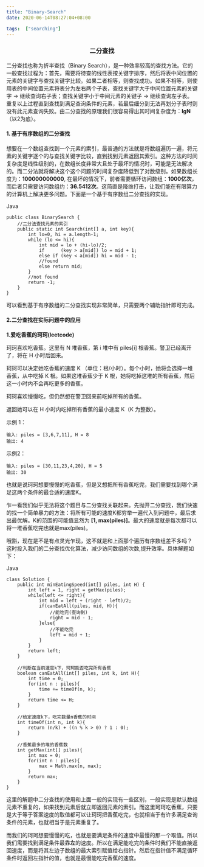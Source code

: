 ```yaml
---
title: "Binary-Search"
date: 2020-06-14T08:27:04+08:00

tags:  ["searching"]
---
```


### <center>二分查找</center>

二分查找也称为折半查找（Binary Search），是一种效率较高的查找方法。它的一般查找过程为：首先，需要将待查的线性表按关键字排序，然后将表中间位置的元素的关键字与查找关键字比较。如果二者相等，则查找成功。如果不相等，则使用表的中间位置元素将表分为左右两个子表，查找关键字大于中间位置元素的关键字 -> 继续查询右子表；查找关键字小于中间元素的关键子 -> 继续查询左子表。重复以上过程直到查找到满足查询条件的元素，若最后细分到无法再划分子表时则没有此元素查询失败。由二分查找的原理我们很容易得出其时间复杂度为：**lgN**（以2为底）。

#### 1. 基于有序数组的二分查找

想要在一个数组查找到一个元素的索引，最普通的方法就是将数组遍历一遍，将元素的关键字逐个的与查找关键字比较，直到找到元素返回其索引。这种方法的时间复杂度是线性级别的，在数组长度非常大且处于最坏的情况时，可能是无法解决的。而二分法就将解决这个这个问题的时间复杂度降低到了对数级别。如果数组长度为：**100000000000**, 在最坏的情况下，前者需要循环访问数组：**1000亿次**，而后者只需要访问数组约：**36.5412次**。这简直是降维打击，让我们能在有限算力的计算机上解决更多问题。下面是一个基于有序数组二分查找的实现。

Java

```
public class BinarySearch {
    //二分法查找元素的索引
    public static int Search(int[] a, int key){
        int lo=0, hi = a.length-1;
        while (lo <= hi){
            int mid = lo + (hi-lo)/2;
            if      (key > a[mid]) lo = mid + 1;
            else if (key < a[mid]) hi = mid - 1;
            //found
            else return mid;
        }
        //not found
        return -1;
    }
}
```

可以看到基于有序数组的二分查找实现非常简单，只需要两个辅助指针即可完成。

#### 2.二分查找在实际问题中的应用

**1.爱吃香蕉的珂珂(leetcode)**

珂珂喜欢吃香蕉。这里有 N 堆香蕉，第 i 堆中有 piles[i] 根香蕉。警卫已经离开了，将在 H 小时后回来。

珂珂可以决定她吃香蕉的速度 K （单位：根/小时）。每个小时，她将会选择一堆香蕉，从中吃掉 K 根。如果这堆香蕉少于 K 根，她将吃掉这堆的所有香蕉，然后这一小时内不会再吃更多的香蕉。  

珂珂喜欢慢慢吃，但仍然想在警卫回来前吃掉所有的香蕉。

返回她可以在 H 小时内吃掉所有香蕉的最小速度 K（K 为整数）。

示例 1：
```
输入: piles = [3,6,7,11], H = 8
输出: 4
```

示例2：
```
输入: piles = [30,11,23,4,20], H = 5
输出: 30
```

也就是说珂珂想要慢慢的吃香蕉，但是又想把所有香蕉吃完，我们需要找到哪个满足这两个条件的最合适的速度K。

乍一看我们似乎无法将这个题目与二分查找关联起来。先抛开二分查找，我们快速的找一个简单暴力的方法：将所有可能的速度K都穷举一遍代入到问题中，最后求出最优解。K的范围的可能值显然为 **[1, max(piles)]**。最大的速度就是每次都可以将一堆香蕉吃完也就是max(piles)。

哦豁，现在是不是有点灵光乍现，这不就是和上面那个遍历有序数组差不多吗？ 这时投入我们的二分查找优化算法，减少访问数组的次数,提升效率。具体解题如下：

Java

```
class Solution {
    public int minEatingSpeed(int[] piles, int H) {
        int left = 1, right = getMax(piles);
        while(left <= right){
            int mid = left + (right - left)/2;
            if(canEatAll(piles, mid, H)){
                //能吃完(查询到)
                right = mid - 1;
            }else{
                //不能吃完
                left = mid + 1;
            }
        }
        return left;
    }

    //判断在当前速度k下，珂珂能否吃完所有香蕉
    boolean canEatAll(int[] piles, int k, int H){
        int time = 0;
        for(int n : piles){
            time += timeOf(n, k); 
        }
        return time <= H;
    }

    //给定速度k下，吃完数量n香蕉的时间
    int timeOf(int n, int k){
        return (n/k) + ((n % k > 0) ? 1 : 0);
    }

    //香蕉最多的堆的香蕉数
    int getMax(int[] piles){
        int max = 0;
        for(int n : piles){
            max = Math.max(n, max);
        }
        return max;
    }
}
```

这里的解题中二分查找的使用和上面一般的实现有一些区别，一般实现是默认数组元素不重复的，如果找到元素后就立即返回元素的索引。而这里珂珂吃香蕉，只要是大于等于答案速度的取值都可以让珂珂把香蕉吃完，也就相当于有许多满足查询条件的元素，也就相当于是元素重复了。

而我们的珂珂想要慢慢的吃，也就是要满足条件的速度中最慢的那一个取值。所以我们需要找到满足条件最靠**左**的速度。所以在满足能吃完的条件时我们不能直接返回速度，而是将其左边子数组的最大索引赋值给右指针。然后在指针值不满足循环条件时返回左指针的值，也就是最慢能吃完香蕉的速度。


